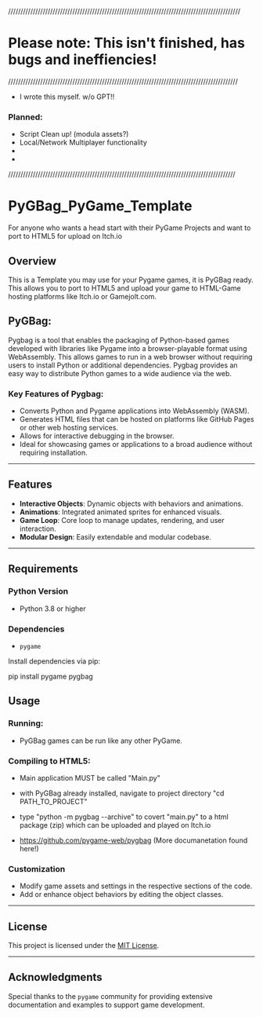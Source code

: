 //////////////////////////////////////////////////////////////////////////////////////////////
# Please note: This isn't finished, has bugs and ineffiencies!
/////////////////////////////////////////////////////////////////////////////////////////////
- I wrote this myself. w/o GPT!!
### Planned:
- Script Clean up! (modula assets?)
- Local/Network Multiplayer functionality
- 
-
////////////////////////////////////////////////////////////////////////////////////////////

# PyGBag_PyGame_Template
For anyone who wants a head start with their PyGame Projects and want to port to HTML5 for upload on Itch.io

## Overview

This is a Template you may use for your Pygame games, it is PyGBag ready. This allows you to port to HTML5 and upload your game to HTML-Game hosting platforms like Itch.io or Gamejolt.com.


## PyGBag:
Pygbag is a tool that enables the packaging of Python-based games developed with libraries like Pygame into a browser-playable format using WebAssembly. This allows games to run in a web browser without requiring users to install Python or additional dependencies. Pygbag provides an easy way to distribute Python games to a wide audience via the web.

### Key Features of Pygbag:
- Converts Python and Pygame applications into WebAssembly (WASM).
- Generates HTML files that can be hosted on platforms like GitHub Pages or other web hosting services.
- Allows for interactive debugging in the browser.
- Ideal for showcasing games or applications to a broad audience without requiring installation.

---

## Features
- **Interactive Objects**: Dynamic objects with behaviors and animations.
- **Animations**: Integrated animated sprites for enhanced visuals.
- **Game Loop**: Core loop to manage updates, rendering, and user interaction.
- **Modular Design**: Easily extendable and modular codebase.

---

## Requirements

### Python Version
- Python 3.8 or higher

### Dependencies
- `pygame`

Install dependencies via pip:

pip install pygame pygbag


## Usage

### Running:

- PyGBag games can be run like any other PyGame.

### Compiling to HTML5:

- Main application MUST be called "Main.py"
- with PyGBag already installed, navigate to project directory "cd PATH_TO_PROJECT"
- type "python -m pygbag --archive" to covert "main.py" to a html package (zip) which can be uploaded and played on Itch.io


- https://github.com/pygame-web/pygbag   (More documanetation found here!)

### Customization
- Modify game assets and settings in the respective sections of the code.
- Add or enhance object behaviors by editing the object classes.

---

## License
This project is licensed under the [MIT License](LICENSE).

---

## Acknowledgments
Special thanks to the `pygame` community for providing extensive documentation and examples to support game development.
